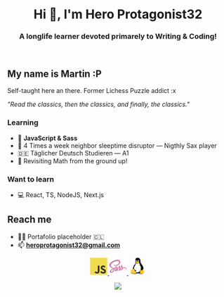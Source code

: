 <h1 align="center">Hi 👋, I'm Hero Protagonist32</h1>
<h3 align="center">A longlife learner devoted primarely to Writing & Coding!</h3>
<br>

## My name is Martin :P

Self-taught here an there. Former Lichess Puzzle addict :x  

<p> <em>"Read the classics, then the classics, and finally, the classics."</em> </p>

### Learning

- 🌱 **JavaScript & Sass**
- 🎷 4 Times a week neighbor sleeptime disruptor — Nigthly Sax player
- 🇩🇪 Täglicher Deutsch Studieren — A1
- 📐 Revisiting Math from the ground up!

### Want to learn
- 💻 React, TS, NodeJS, Next.js

## Reach me
  
- 👨‍💻 Portafolio placeholder 🇨🇱
- 📫 **heroprotagonist32@gmail.com**

<p align="center"> <a href="https://developer.mozilla.org/en-US/docs/Web/JavaScript" target="_blank" rel="noreferrer"> <img src="https://raw.githubusercontent.com/devicons/devicon/master/icons/javascript/javascript-original.svg" alt="javascript" width="40" height="40"/> <a href="https://sass-lang.com" target="_blank" rel="noreferrer"> <img src="https://raw.githubusercontent.com/devicons/devicon/master/icons/sass/sass-original.svg" alt="sass" width="40" height="40"/> </a> <a href="https://www.linux.org/" target="_blank" rel="noreferrer"> <img src="https://raw.githubusercontent.com/devicons/devicon/master/icons/linux/linux-original.svg" alt="linux" width="40" height="40"/> </a> </p>
<p align="center"> <a href="https://www.codewars.com/users/carafelix"> <img src="https://www.codewars.com/users/carafelix/badges/large"/> </a> </p>



<!--
**carafelix/carafelix** is a ✨ _special_ ✨ repository because its `README.md` (this file) appears on your GitHub profile.

Here are some ideas to get you started:

- 🔭 I’m currently working on ...
- 🌱 I’m currently learning ...
- 👯 I’m looking to collaborate on ...
- 🤔 I’m looking for help with ...
- 💬 Ask me about ...
- 📫 How to reach me: ...
- 😄 Pronouns: ...
- ⚡ Fun fact: ...
-->
